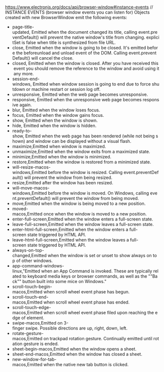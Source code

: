 <https://www.electronjs.org/docs/api/browser-window#instance-events>
// INSTANCE EVENTS (browser window events you can listen for)
Objects created with new BrowserWindow emit the following events:

- page-title-updated, Emitted when the document changed its title, calling event.preventDefault() will prevent the native window's title from changing. explicitSet is false when title is synthesized from file URL.
- close, Emitted when the window is going to be closed. It's emitted before the beforeunload and unload event of the DOM. Calling event.preventDefault() will cancel the close.
- closed, Emitted when the window is closed. After you have received this event you should remove the reference to the window and avoid using it any more.
- session-end-windows, Emitted when window session is going to end due to force shutdown or machine restart or session log off.
- unresponsive, Emitted when the web page becomes unresponsive.
- responsive, Emitted when the unresponsive web page becomes responsive again.
- blur, Emitted when the window loses focus.
- focus, Emitted when the window gains focus.
- show, Emitted when the window is shown.
- hide, Emitted when the window is hidden.
- ready-to-show, Emitted when the web page has been rendered (while not being shown) and window can be displayed without a visual flash.
- maximize,Emitted when window is maximized.
- unmaximize,Emitted when the window exits from a maximized state.
- minimize,Emitted when the window is minimized.
- restore,Emitted when the window is restored from a minimized state.
- will-resize-macos-windows,Emitted before the window is resized. Calling event.preventDefault() will prevent the window from being resized.
- resize,Emitted after the window has been resized.
- will-move-macos-windows,Emitted before the window is moved. On Windows, calling event.preventDefault() will prevent the window from being moved.
- move,Emitted when the window is being moved to a new position.
- moved-macos,Emitted once when the window is moved to a new position.
- enter-full-screen,Emitted when the window enters a full-screen state.
- leave-full-screen,Emitted when the window leaves a full-screen state.
- enter-html-full-screen,Emitted when the window enters a full-screen state triggered by HTML API.
- leave-html-full-screen,Emitted when the window leaves a full-screen state triggered by HTML API.
- always-on-top-changed,Emitted when the window is set or unset to show always on top of other windows.
- app-command-windows-linux,"Emitted when an App Command is invoked. These are typically related to keyboard media keys or browser commands, as well as the ""Back"" button built into some mice on Windows."
- scroll-touch-begin-macos,Emitted when scroll wheel event phase has begun.
- scroll-touch-end-macos,Emitted when scroll wheel event phase has ended.
- scroll-touch-edge-macos,Emitted when scroll wheel event phase filed upon reaching the edge of element.
- swipe-macos,Emitted on 3-finger swipe. Possible directions are up, right, down, left.
- rotate-gesture-macos,Emitted on trackpad rotation gesture. Continually emitted until rotation gesture is ended.
- sheet-begin-macos,Emitted when the window opens a sheet.
- sheet-end-macos,Emitted when the window has closed a sheet.
- new-window-for-tab-macos,Emitted when the native new tab button is clicked.
